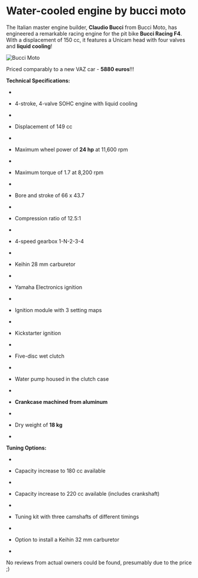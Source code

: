 # Water-cooled engine by bucci moto

The Italian master engine builder, **Claudio Bucci** from Bucci Moto, has engineered a remarkable racing engine for the pit bike **Bucci Racing F4**. With a displacement of 150 cc, it features a Unicam head with four valves and **liquid cooling**!

![Bucci Moto](http://mypitbike.ru/uploads/images/00/00/02/2012/02/22/df5849.jpg "Bucci Moto")

Priced comparably to a new VAZ car - **5880 euros**!!!

**Technical Specifications:**

-

- 4-stroke, 4-valve SOHC engine with liquid cooling
-

- Displacement of 149 cc
-

- Maximum wheel power of **24 hp** at 11,600 rpm
-

- Maximum torque of 1.7 at 8,200 rpm
-

- Bore and stroke of 66 x 43.7
-

- Compression ratio of 12.5:1
-

- 4-speed gearbox 1-N-2-3-4
-

- Keihin 28 mm carburetor
-

- Yamaha Electronics ignition
-

- Ignition module with 3 setting maps
-

- Kickstarter ignition
-

- Five-disc wet clutch
-

- Water pump housed in the clutch case
-

- **Crankcase machined from aluminum**
-

- Dry weight of **18 kg**
-


**Tuning Options:**

-

- Capacity increase to 180 cc available
-

- Capacity increase to 220 cc available (includes crankshaft)
-

- Tuning kit with three camshafts of different timings
-

- Option to install a Keihin 32 mm carburetor
-


No reviews from actual owners could be found, presumably due to the price ;)